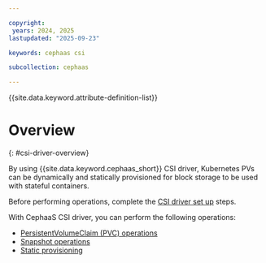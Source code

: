 ```yaml
---

copyright:
 years: 2024, 2025
lastupdated: "2025-09-23"

keywords: cephaas csi

subcollection: cephaas

---
```


{{site.data.keyword.attribute-definition-list}}

# Overview 
{: #csi-driver-overview}

By using {{site.data.keyword.cephaas_short}} CSI driver, Kubernetes PVs can be dynamically and statically provisioned for block storage to be used with stateful containers. 

Before performing operations, complete the [CSI driver set up](/docs/cephaas?topic=cephaas-csi-setup-install) steps. 

With CephaaS CSI driver, you can perform the following operations:

* [PersistentVolumeClaim (PVC) operations]((/docs/cephaas?topic=cephaas-csi-pvc-ops))
* [Snapshot operations](/docs/cephaas?topic=cephaas-csi-snapshot-ops)
* [Static provisioning](/docs/cephaas?topic=cephaas-csi-static)






